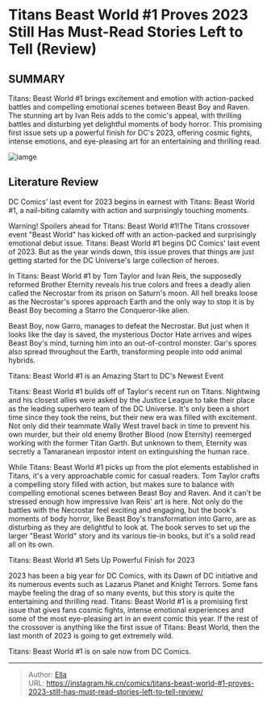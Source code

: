 # Titans Beast World #1 Proves 2023 Still Has Must-Read Stories Left to Tell (Review)


## SUMMARY 



  Titans: Beast World #1 brings excitement and emotion with action-packed battles and compelling emotional scenes between Beast Boy and Raven.   The stunning art by Ivan Reis adds to the comic&#39;s appeal, with thrilling battles and disturbing yet delightful moments of body horror.   This promising first issue sets up a powerful finish for DC&#39;s 2023, offering cosmic fights, intense emotions, and eye-pleasing art for an entertaining and thrilling read.  

![iamge](https://static1.srcdn.com/wordpress/wp-content/uploads/2023/11/titans-beast-world-dc.jpg)

## Literature Review

DC Comics’ last event for 2023 begins in earnest with Titans: Beast World #1, a nail-biting calamity with action and surprisingly touching moments.




Warning! Spoilers ahead for Titans: Beast World #1!The Titans crossover event &#34;Beast World&#34; has kicked off with an action-packed and surprisingly emotional debut issue. Titans: Beast World #1 begins DC Comics&#39; last event of 2023. But as the year winds down, this issue proves that things are just getting started for the DC Universe&#39;s large collection of heroes.




In Titans: Beast World #1 by Tom Taylor and Ivan Reis, the supposedly reformed Brother Eternity reveals his true colors and frees a deadly alien called the Necrostar from its prison on Saturn&#39;s moon. All hell breaks loose as the Necrostar&#39;s spores approach Earth and the only way to stop it is by Beast Boy becoming a Starro the Conqueror-like alien.



          

Beast Boy, now Garro, manages to defeat the Necrostar. But just when it looks like the day is saved, the mysterious Doctor Hate arrives and wipes Beast Boy&#39;s mind, turning him into an out-of-control monster. Gar&#39;s spores also spread throughout the Earth, transforming people into odd animal hybrids.


 Titans: Beast World #1 is an Amazing Start to DC&#39;s Newest Event 
          




Titans: Beast World #1 builds off of Taylor&#39;s recent run on Titans. Nightwing and his closest allies were asked by the Justice League to take their place as the leading superhero team of the DC Universe. It&#39;s only been a short time since they took the reins, but their new era was filled with excitement. Not only did their teammate Wally West travel back in time to prevent his own murder, but their old enemy Brother Blood (now Eternity) reemerged working with the former Titan Garth. But unknown to them, Eternity was secretly a Tamaranean impostor intent on extinguishing the human race.

While Titans: Beast World #1 picks up from the plot elements established in Titans, it&#39;s a very approachable comic for casual readers. Tom Taylor crafts a compelling story filled with action, but makes sure to balance with compelling emotional scenes between Beast Boy and Raven. And it can&#39;t be stressed enough how impressive Ivan Reis&#39; art is here. Not only do the battles with the Necrostar feel exciting and engaging, but the book&#39;s moments of body horror, like Beast Boy&#39;s transformation into Garro, are as disturbing as they are delightful to look at. The book serves to set up the larger &#34;Beast World&#34; story and its various tie-in books, but it&#39;s a solid read all on its own.






 Titans: Beast World #1 Sets Up Powerful Finish for 2023 


          

2023 has been a big year for DC Comics, with its Dawn of DC initiative and its numerous events such as Lazarus Planet and Knight Terrors. Some fans maybe feeling the drag of so many events, but this story is quite the entertaining and thrilling read. Titans: Beast World #1 is a promising first issue that gives fans cosmic fights, intense emotional experiences and some of the most eye-pleasing art in an event comic this year. If the rest of the crossover is anything like the first issue of Titans: Beast World, then the last month of 2023 is going to get extremely wild.

Titans: Beast World #1 is on sale now from DC Comics.



---

> Author: [Ella](https://instagram.hk.cn/)  
> URL: https://instagram.hk.cn/comics/titans-beast-world-#1-proves-2023-still-has-must-read-stories-left-to-tell-review/  

